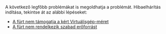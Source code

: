 A következő legfőbb problémákat is megoldhatja a problémát. Hibaelhárítás indítása, tekintse át az alábbi lépéseket:

- [A fürt nem támogatja a kért Virtuálisgép-méret](../articles/virtual-machines/windows/troubleshoot-deploy-vm.md#the-cluster-cannot-support-the-requested-vm-size)
- [A fürt nem rendelkezik szabad erőforrást](../articles/virtual-machines/windows/troubleshoot-deploy-vm.md#the-cluster-does-not-have-free-resources)